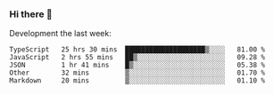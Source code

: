 ### Hi there 👋

Development the last week:
<!--START_SECTION:waka-->

```text
TypeScript   25 hrs 30 mins  ████████████████████▒░░░░   81.00 %
JavaScript   2 hrs 55 mins   ██▒░░░░░░░░░░░░░░░░░░░░░░   09.28 %
JSON         1 hr 41 mins    █▒░░░░░░░░░░░░░░░░░░░░░░░   05.38 %
Other        32 mins         ▒░░░░░░░░░░░░░░░░░░░░░░░░   01.70 %
Markdown     20 mins         ▒░░░░░░░░░░░░░░░░░░░░░░░░   01.10 %
```

<!--END_SECTION:waka-->

<!--
**JASONPANGGO/jasonpanggo** is a ✨ _special_ ✨ repository because its `README.md` (this file) appears on your GitHub profile.

Here are some ideas to get you started:

- 🔭 I’m currently working on ...
- 🌱 I’m currently learning ...
- 👯 I’m looking to collaborate on ...
- 🤔 I’m looking for help with ...
- 💬 Ask me about ...
- 📫 How to reach me: ...
- 😄 Pronouns: ...
- ⚡ Fun fact: ...
-->
